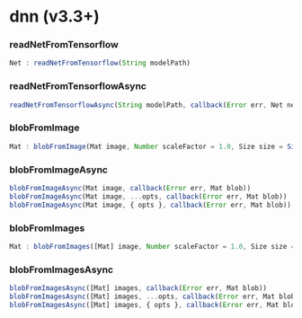 # dnn (v3.3+)

<a name="readNetFromTensorflow"></a>

### readNetFromTensorflow
``` javascript
Net : readNetFromTensorflow(String modelPath)
```

<a name="readNetFromTensorflowAsync"></a>

### readNetFromTensorflowAsync
``` javascript
readNetFromTensorflowAsync(String modelPath, callback(Error err, Net net))
```

<a name="blobFromImage"></a>

### blobFromImage
``` javascript
Mat : blobFromImage(Mat image, Number scaleFactor = 1.0, Size size = Size(), Vec3 mean = Vec3(), Boolean swapRB = true)
```

<a name="blobFromImageAsync"></a>

### blobFromImageAsync
``` javascript
blobFromImageAsync(Mat image, callback(Error err, Mat blob))
blobFromImageAsync(Mat image, ...opts, callback(Error err, Mat blob))
blobFromImageAsync(Mat image, { opts }, callback(Error err, Mat blob))
```

<a name="blobFromImages"></a>

### blobFromImages
``` javascript
Mat : blobFromImages([Mat] image, Number scaleFactor = 1.0, Size size = Size(), Vec3 mean = Vec3(), Boolean swapRB = true)
```

<a name="blobFromImagesAsync"></a>

### blobFromImagesAsync
``` javascript
blobFromImagesAsync([Mat] images, callback(Error err, Mat blob))
blobFromImagesAsync([Mat] images, ...opts, callback(Error err, Mat blob))
blobFromImagesAsync([Mat] images, { opts }, callback(Error err, Mat blob))
```
